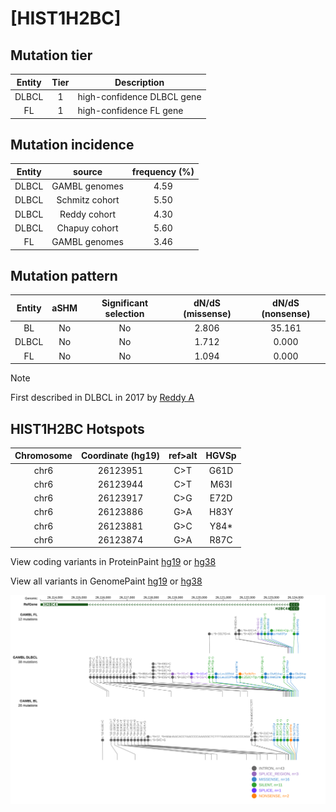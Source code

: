 # [HIST1H2BC]

## Mutation tier

|Entity|Tier|Description               |
|:------:|:----:|--------------------------|
|DLBCL |1   |high-confidence DLBCL gene|
|FL    |1   |high-confidence FL gene   |
## Mutation incidence

|Entity|source        |frequency (%)|
|:------:|:--------------:|:-------------:|
|DLBCL |GAMBL genomes |4.59         |
|DLBCL |Schmitz cohort|5.50         |
|DLBCL |Reddy cohort  |4.30         |
|DLBCL |Chapuy cohort |5.60         |
|FL    |GAMBL genomes |3.46         |

## Mutation pattern

|Entity|aSHM|Significant selection|dN/dS (missense)|dN/dS (nonsense)|
|:------:|:----:|:---------------------:|:----------------:|:----------------:|
|BL    |No  |No                   |2.806           |35.161          |
|DLBCL |No  |No                   |1.712           | 0.000          |
|FL    |No  |No                   |1.094           | 0.000          |


> [!NOTE]
> First described in DLBCL in 2017 by [Reddy A](https://pubmed.ncbi.nlm.nih.gov/28985567)


 ## HIST1H2BC Hotspots

| Chromosome |Coordinate (hg19) | ref>alt | HGVSp | 
 | :---:| :---: | :--: | :---: |
| chr6 | 26123951 | C>T | G61D |
| chr6 | 26123944 | C>T | M63I |
| chr6 | 26123917 | C>G | E72D |
| chr6 | 26123886 | G>A | H83Y |
| chr6 | 26123881 | G>C | Y84* |
| chr6 | 26123874 | G>A | R87C |

View coding variants in ProteinPaint [hg19](https://www.bcgsc.ca/downloads/morinlab/GAMBL/test/genes/HIST1H2BC_protein.html)  or [hg38](https://www.bcgsc.ca/downloads/morinlab/GAMBL/test/genes/HIST1H2BC_protein_hg38.html)

View all variants in GenomePaint [hg19](https://www.bcgsc.ca/downloads/morinlab/GAMBL/test/genes/HIST1H2BC.html)  or [hg38](https://www.bcgsc.ca/downloads/morinlab/GAMBL/test/genes/HIST1H2BC_hg38.html)

![image](images/proteinpaint/HIST1H2BC.svg)
